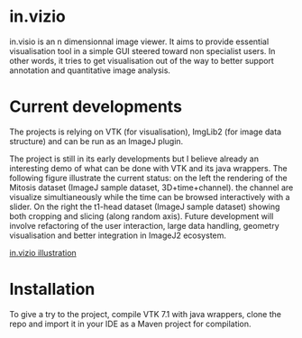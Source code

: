 # in.vizio
in.visio is an n dimensionnal image viewer. It aims to provide essential visualisation tool in a simple GUI
steered toward non specialist users. In other words, it tries to get visualisation out of the way to better
support annotation and quantitative image analysis.

# Current developments

The projects is relying on VTK (for visualisation), ImgLib2 (for image data structure) and can be run as an
ImageJ plugin.

The project is still in its early developments but I believe already an interesting demo of what can be done 
with VTK and its java wrappers. The following figure illustrate the current status: on the left the rendering
of the Mitosis dataset (ImageJ sample dataset, 3D+time+channel). the channel are visualize simultianeously 
while the time can be browsed interactively with a slider. On the right the t1-head dataset (ImageJ sample 
dataset) showing both cropping and slicing (along random axis). Future development will involve refactoring 
of the user interaction, large data handling, geometry visualisation and better integration in ImageJ2 
ecosystem.


[in.vizio illustration](https://github.com/benoitlo/in.vizio/blob/master/invizio_illustration.png "in.vizio illustration")


# Installation

To give a try to the project, compile VTK 7.1 with java wrappers, clone the repo and import it in your IDE
as a Maven project for compilation. 

